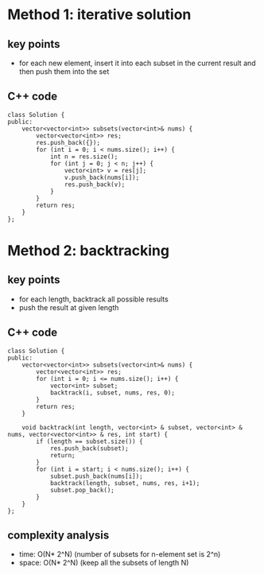 # Method 1: iterative solution

## key points
- for each new element, insert it into each subset in the current result and then push them into the set

## C++ code
```
class Solution {
public:
    vector<vector<int>> subsets(vector<int>& nums) {
        vector<vector<int>> res;
        res.push_back({});
        for (int i = 0; i < nums.size(); i++) {
            int n = res.size();
            for (int j = 0; j < n; j++) {
                vector<int> v = res[j];
                v.push_back(nums[i]);
                res.push_back(v);
            }
        }
        return res;
    }
};
```

# Method 2: backtracking

## key points
- for each length, backtrack all possible results
- push the result at given length

## C++ code
```
class Solution {
public:
    vector<vector<int>> subsets(vector<int>& nums) {
        vector<vector<int>> res;
        for (int i = 0; i <= nums.size(); i++) {
            vector<int> subset;
            backtrack(i, subset, nums, res, 0);
        }
        return res;
    }
    
    void backtrack(int length, vector<int> & subset, vector<int> & nums, vector<vector<int>> & res, int start) {
        if (length == subset.size()) {
            res.push_back(subset);
            return;
        }
        for (int i = start; i < nums.size(); i++) {
            subset.push_back(nums[i]);
            backtrack(length, subset, nums, res, i+1);
            subset.pop_back();
        }
    }
};
```

## complexity analysis
- time: O(N* 2^N) (number of subsets for n-element set is 2^n)
- space: O(N* 2^N) (keep all the subsets of length N)
